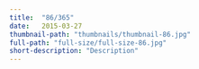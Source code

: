 ```yaml
---
title:  "86/365"
date:   2015-03-27
thumbnail-path: "thumbnails/thumbnail-86.jpg"
full-path: "full-size/full-size-86.jpg"
short-description: "Description"
---
```

